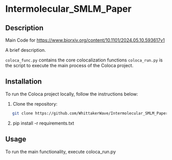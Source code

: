 # Intermolecular_SMLM_Paper

## Description
Main Code for https://www.biorxiv.org/content/10.1101/2024.05.10.593617v1

A brief description. 

`coloca_func.py` contains the core colocalization functions
`coloca_run.py` is the script to execute the main process of the Coloca project.

## Installation
To run the Coloca project locally, follow the instructions below:
1. Clone the repository:
```bash
   git clone https://github.com/WhittakerWave/Intermolecular_SMLM_Paper.git
```

2. pip install -r requirements.txt

## Usage 
To run the main functionality, execute coloca_run.py 



